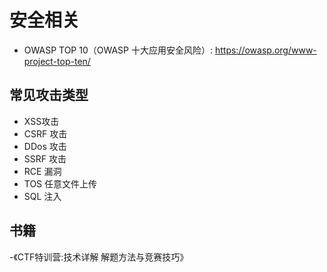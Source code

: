 # 安全相关

- OWASP TOP 10（OWASP 十大应用安全风险）: <https://owasp.org/www-project-top-ten/>

## 常见攻击类型 

- XSS攻击
- CSRF 攻击
- DDos 攻击
- SSRF 攻击
- RCE 漏洞
- TOS 任意文件上传
- SQL 注入

## 书籍

-《CTF特训营:技术详解 解题方法与竞赛技巧》
